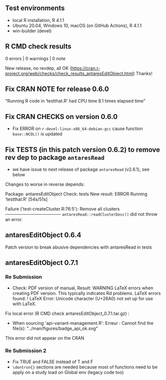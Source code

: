 ## Test environments
* local R installation, R 4.1.1
* Ubuntu 20.04, Windows 10, macOS (on GitHub Actions), R 4.1.1
* win-builder (devel)

## R CMD check results

0 errors | 0 warnings | 0 note

New release, no revdep, all OK (https://cran.r-project.org/web/checks/check_results_antaresEditObject.html)
Thanks!


## Fix CRAN NOTE for release 0.6.0
"Running R code in ‘testthat.R’ had CPU time 8.1 times elapsed time"

## Fix CRAN CHECKS on version 0.6.0 
* Fix ERROR on `r-devel-linux-x86_64-debian-gcc` cause function `base::NCOL()` is updated

## Fix TESTS (in this patch version 0.6.2) to remove rev dep to package `antaresRead` 
* we have issue to next release of package `antaresRead` (v2.6.1), see below

Changes to worse in reverse depends:

Package: antaresEditObject
Check: tests
New result: ERROR
    Running ‘testthat.R’ [54s/51s]
    
Failure ('test-createCluster.R:76:5'): Remove all clusters ──────────────────
`antaresRead::readClusterDesc()` did not throw an error.

## antaresEditObject 0.6.4 
Patch version to break abusive dependencies with antaresRead in tests

## antaresEditObject 0.7.1

### Re Submission  

 - Check: PDF version of manual, Result: WARNING
  LaTeX errors when creating PDF version.
  This typically indicates Rd problems.
  LaTeX errors found:
  ! LaTeX Error: Unicode character (U+26A0)
                 not set up for use with LaTeX.
                 
Fix local error (R CMD check antaresEditObject_0.7.1.tar.gz) :  

 - When sourcing 'api-variant-management.R':
Erreur : Cannot find the file(s): "../man/figures/badge_api_ok.svg"  


This error did not appear on the CRAN

### Re Submission 2
  
  - Fix TRUE and FALSE instead of T and F  
  - `\dontrun{}` sections are needed because most of functions need to be apply on a study load on Global env (legacy code too)
  
